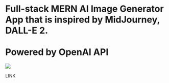 <h1 classname="bold"> Full-stack MERN AI Image Generator App that is inspired by MidJourney, DALL-E 2. <br> <br>Powered by OpenAI API<br> </h1>

<img src="https://user-images.githubusercontent.com/91045673/218023838-f9932c5b-5a5f-4540-82fa-3507dde134d2.png" />

<p classname="items-center">LINK</p>
